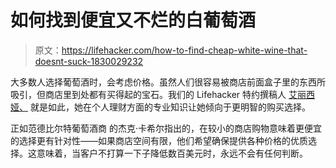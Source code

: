 # 如何找到便宜又不烂的白葡萄酒

> 原文：<https://lifehacker.com/how-to-find-cheap-white-wine-that-doesnt-suck-1830029232>

大多数人选择葡萄酒时，会考虑价格。虽然人们很容易被商店前面盒子里的东西所吸引，但商店里到处都有买得起的宝石。我们的 Lifehacker 特约撰稿人 [艾丽西娅、](https://kinja.com/aliciaadamczyk#_ga=2.143714613.1609591400.1540566063-2107713592.1518549088) 就是如此，她在个人理财方面的专业知识让她倾向于更明智的购买选择。

正如范德比尔特葡萄酒商 的杰克·卡希尔指出的，在较小的商店购物意味着更便宜的选择更有针对性——如果商店空间有限，他们希望确保提供各种价格的优质选择。这意味着，当客户不打算一下子降低数百美元时，永远不会有任何判断。